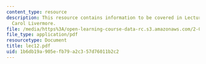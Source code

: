 ```yaml
---
content_type: resource
description: This resource contains information to be covered in Lecture 12 by Prof.
  Carol Livermore.
file: /media/https%3A/open-learning-course-data-rc.s3.amazonaws.com/2-001-mechanics-materials-i-fall-2006/1b6db19a905efb79a2c357d76011b2c2_lec12.pdf
file_type: application/pdf
resourcetype: Document
title: lec12.pdf
uid: 1b6db19a-905e-fb79-a2c3-57d76011b2c2
---
```

